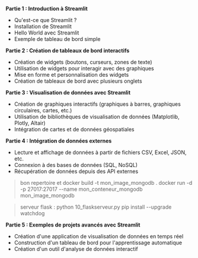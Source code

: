 **Partie 1 : Introduction à Streamlit**
- Qu'est-ce que Streamlit ?
- Installation de Streamlit
- Hello World avec Streamlit
- Exemple de tableau de bord simple

**Partie 2 : Création de tableaux de bord interactifs**
- Création de widgets (boutons, curseurs, zones de texte)
- Utilisation de widgets pour interagir avec des graphiques
- Mise en forme et personnalisation des widgets
- Création de tableaux de bord avec plusieurs onglets

**Partie 3 : Visualisation de données avec Streamlit**
- Création de graphiques interactifs (graphiques à barres, graphiques circulaires, cartes, etc.)
- Utilisation de bibliothèques de visualisation de données (Matplotlib, Plotly, Altair)
- Intégration de cartes et de données géospatiales

**Partie 4 : Intégration de données externes**
- Lecture et affichage de données à partir de fichiers CSV, Excel, JSON, etc.
- Connexion à des bases de données (SQL, NoSQL)
- Récupération de données depuis des API externes

> bon repertoire et
> docker build -t mon_image_mongodb .
> docker run -d -p 27017:27017 --name mon_conteneur_mongodb mon_image_mongodb

> serveur flask : python 10_flaskserveur.py
> pip install --upgrade watchdog

**Partie 5 : Exemples de projets avancés avec Streamlit**
- Création d'une application de visualisation de données en temps réel
- Construction d'un tableau de bord pour l'apprentissage automatique
- Création d'un outil d'analyse de données interactif

